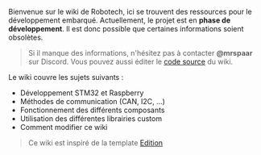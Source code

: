[order]:       # (0)
[hidden]:      # (true)
[title]:       # (Accueil)
[description]: # (Wiki de Robotech Nancy qui contient des ressources pour le développement embarqué)

Bienvenue sur le wiki de Robotech, ici se trouvent des ressources pour le développement embarqué.
Actuellement, le projet est en **phase de développement**. Il est donc possible que certaines informations soient obsolètes.

> Si il manque des informations, n'hésitez pas à contacter **@mrspaar** sur Discord.
> Vous pouvez aussi éditer le [code source](https://github.com/RobotechNancy/Wiki) du wiki.

Le wiki couvre les sujets suivants :

- Développement STM32 et Raspberry
- Méthodes de communication (CAN, I2C, ...)
- Fonctionnement des différents composants
- Utilisation des différentes librairies custom
- Comment modifier ce wiki

> Ce wiki est inspiré de la template [Edition](https://github.com/CloudCannon/edition-jekyll-template)
